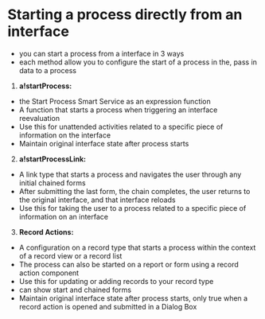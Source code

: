 # Starting a process directly from an interface
- you can start a process from a interface in 3 ways
- each method allow you to configure the start of a process in the,  pass in data to a process
1. **a!startProcess:**
- the Start Process Smart Service as an expression function
- A function that starts a process when triggering an interface reevaluation
- Use this for unattended activities related to a specific piece of information on the interface
- Maintain original interface state after process starts

2. **a!startProcessLink:** 
- A link type that starts a process and navigates the user through any initial chained forms
- After submitting the last form, the chain completes, the user returns to the original interface, and that interface reloads
- Use this for taking the user to a process related to a specific piece of information on an interface

3. **Record Actions:** 
- A configuration on a record type that starts a process within the context of a record view or a record list
- The process can also be started on a report or form using a record action component
- Use this for updating or adding records to your record type
- can show start and chained forms
- Maintain original interface state after process starts, only true when a record action is opened and submitted in a Dialog Box